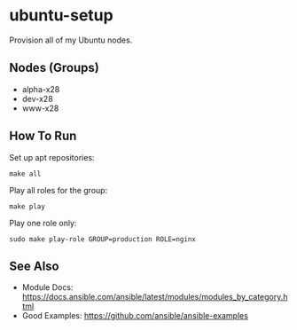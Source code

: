 ubuntu-setup
============

Provision all of my Ubuntu nodes.


Nodes (Groups)
--------------

* alpha-x28
* dev-x28
* www-x28


How To Run
----------

Set up apt repositories:

    make all

Play all roles for the group:

    make play

Play one role only:

    sudo make play-role GROUP=production ROLE=nginx


See Also
--------

* Module Docs: https://docs.ansible.com/ansible/latest/modules/modules_by_category.html
* Good Examples: https://github.com/ansible/ansible-examples
